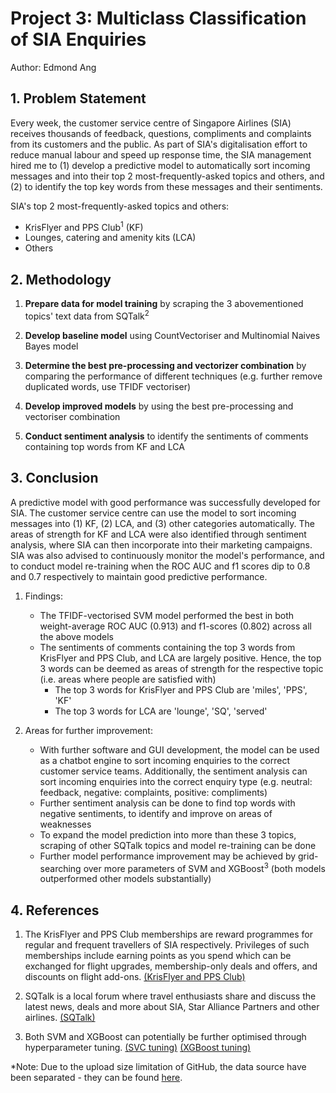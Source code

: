 # Project 3: Multiclass Classification of SIA Enquiries
Author: Edmond Ang

## 1. Problem Statement

Every week, the customer service centre of Singapore Airlines (SIA) receives thousands of feedback, questions, compliments and complaints from its customers and the public. As part of SIA's digitalisation effort to reduce manual labour and speed up response time, the SIA management hired me to (1) develop a predictive model to automatically sort incoming messages and into their top 2 most-frequently-asked topics and others, and (2) to identify the top key words from these messages and their sentiments.

SIA's top 2 most-frequently-asked topics and others:
- KrisFlyer and PPS Club<sup>1</sup> (KF)
- Lounges, catering and amenity kits (LCA)
- Others

## 2. Methodology

1. <b>Prepare data for model training</b> by scraping the 3 abovementioned topics' text data from SQTalk<sup>2</sup>

2. <b>Develop baseline model</b> using CountVectoriser and Multinomial Naives Bayes model

3. <b>Determine the best pre-processing and vectorizer combination</b> by comparing the performance of different techniques (e.g. further remove duplicated words, use TFIDF vectoriser)
    
4. <b>Develop improved models</b> by using the best pre-processing and vectoriser combination

5. <b>Conduct sentiment analysis</b> to identify the sentiments of comments containing top words from KF and LCA 

## 3. Conclusion

A predictive model with good performance was successfully developed for SIA. The customer service centre can use the model to sort incoming messages into (1) KF, (2) LCA, and (3) other categories automatically. The areas of strength for KF and LCA were also identified through sentiment analysis, where SIA can then incorporate into their marketing campaigns. SIA was also advised to continuously monitor the model's performance, and to conduct model re-training when the ROC AUC and f1 scores dip to 0.8 and 0.7 respectively to maintain good predictive performance.

1. Findings:
    - The TFIDF-vectorised SVM model performed the best in both weight-average ROC AUC (0.913) and f1-scores (0.802) across all the above models
    - The sentiments of comments containing the top 3 words from KrisFlyer and PPS Club, and LCA are largely positive. Hence, the top 3 words can be deemed as areas of strength for the respective topic (i.e. areas where people are satisfied with)
        - The top 3 words for KrisFlyer and PPS Club are 'miles', 'PPS', 'KF'
        - The top 3 words for LCA are 'lounge', 'SQ', 'served'
        
2. Areas for further improvement:

    - With further software and GUI development, the model can be used as a chatbot engine to sort incoming enquiries to the correct customer service teams. Additionally, the sentiment analysis can sort incoming enquiries into the correct enquiry type (e.g. neutral: feedback, negative: complaints, positive: compliments)
    - Further sentiment analysis can be done to find top words with negative sentiments, to identify and improve on areas of weaknesses
    - To expand the model prediction into more than these 3 topics, scraping of other SQTalk topics and model re-training can be done
    - Further model performance improvement may be achieved by grid-searching over more parameters of SVM and XGBoost<sup>3</sup> (both models outperformed other models substantially)

## 4. References

1. The KrisFlyer and PPS Club memberships are reward programmes for regular and frequent travellers of SIA respectively. Privileges of such memberships include earning points as you spend which can be exchanged for flight upgrades, membership-only deals and offers, and discounts on flight add-ons. [(KrisFlyer and PPS Club)](https://www.singaporeair.com/en_UK/us/ppsclub-krisflyer/)

2. SQTalk is a local forum where travel enthusiasts share and discuss the latest news, deals and more about SIA, Star Alliance Partners and other airlines. [(SQTalk)](http://www.sqtalk.com/forum/index.php)

3. Both SVM and XGBoost can potentially be further optimised through hyperparameter tuning. [(SVC tuning)](https://medium.com/all-things-ai/in-depth-parameter-tuning-for-svc-758215394769) [(XGBoost tuning)](https://towardsdatascience.com/xgboost-fine-tune-and-optimize-your-model-23d996fab663) 

\*Note: Due to the upload size limitation of GitHub, the data source have been separated - they can be found [here](https://drive.google.com/drive/folders/1IIywNaOOiJ_y2l8D7Nyv5xLrEFBGb0C7?usp=sharing).
